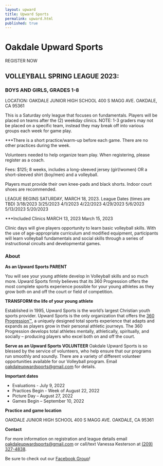 ```yaml
---
layout: upward
title: Upward Sports
permalink: upward.html
published: true
---
```


# Oakdale Upward Sports

REGISTER NOW

## VOLLEYBALL SPRING LEAGUE 2023: 
### BOYS AND GIRLS, GRADES 1-8

LOCATION: 
OAKDALE JUNIOR HIGH SCHOOL 
400 S MAGG AVE. 
OAKDALE, CA 95361

This is a Saturday only league that focuses on fundamentals. 
Players will be placed on teams after the (2) weekday clinics.
NOTE: 1-3 graders may not be placed on a specific team, instead they may break off into various groups each week for game play.

***There is a short practice/warm-up before each game. There are no other practices
during the week.

Volunteers needed to help organize team play.  When registering, please register as a coach.

Fees: $125; 8 weeks, includes a long-sleeved jersey (girl/women) OR a short-sleeved shirt (boy/men) and a volleyball.

Players must provide their own knee-pads and black shorts. Indoor court shoes are recommended.

LEAGUE BEGINS SATURDAY, MARCH 18, 2023.
League Dates (times are TBD)
3/18/2023 
3/25/2023 
4/1/2023 
4/22/2023 
4/29/2023 
5/6/2023 
5/13/2023 
5/20/2023 

***Included Clinics
MARCH 13, 2023
March 15, 2023

Clinic days will give players opportunity to learn basic volleyball skills.  With the use of age-appropriate curriculum and modified equipment, participants will learn volleyball fundamentals and social skills through a series of instructional circuits and developmental games. 




### About

**As an Upward Sports PARENT**

You will see your young athlete develop in Volleyball skills and so much more. Upward Sports firmly believes that its 360 Progression offers the most complete sports experience possible for your young athletes as they grow both on and off the court or field of competition.

**TRANSFORM the life of your young athlete**

Established in 1995, Upward Sports is the world’s largest Christian youth sports provider. Upward Sports is the only organization that offers the [360 Progression™](https://www.upward.org/about/360progression), a uniquely designed total sports experience that adapts and expands as players grow in their personal athletic journeys. The 360 Progression develops total athletes mentally, athletically, spiritually, and socially – producing players who excel both on and off the court.

**Serve as an Upward Sports VOLUNTEER**
Oakdale Upward Sports is so blessed by the service of volunteers, who help ensure that our programs run smoothly and soundly. There are a variety of different volunteer opportunities available for our Volleyball program. Email [oakdaleupwardsports@gmail.com](mailto:oakdaleupwardsports@gmail.com) for details.

**Important dates**
- Evaluations - July 9, 2022
- Practices Begin - Week of August 22, 2022
- Picture Day – August 27, 2022
- Games Begin – September 10, 2022


**Practice and game location**

OAKDALE JUNIOR HIGH SCHOOL 
400 S MAGG AVE. 
OAKDALE, CA 95361


**Contact**

For more information on registration and league details email [oakdaleupwardsports@gmail.com](mailto:oakdaleupwardsports@gmail.com) or call/text Vanessa Kesterson at [(209) 327-4838](tel:+12093274838).

Be sure to check out our [Facebook Group](https://www.facebook.com/groups/190504948346754/)!
